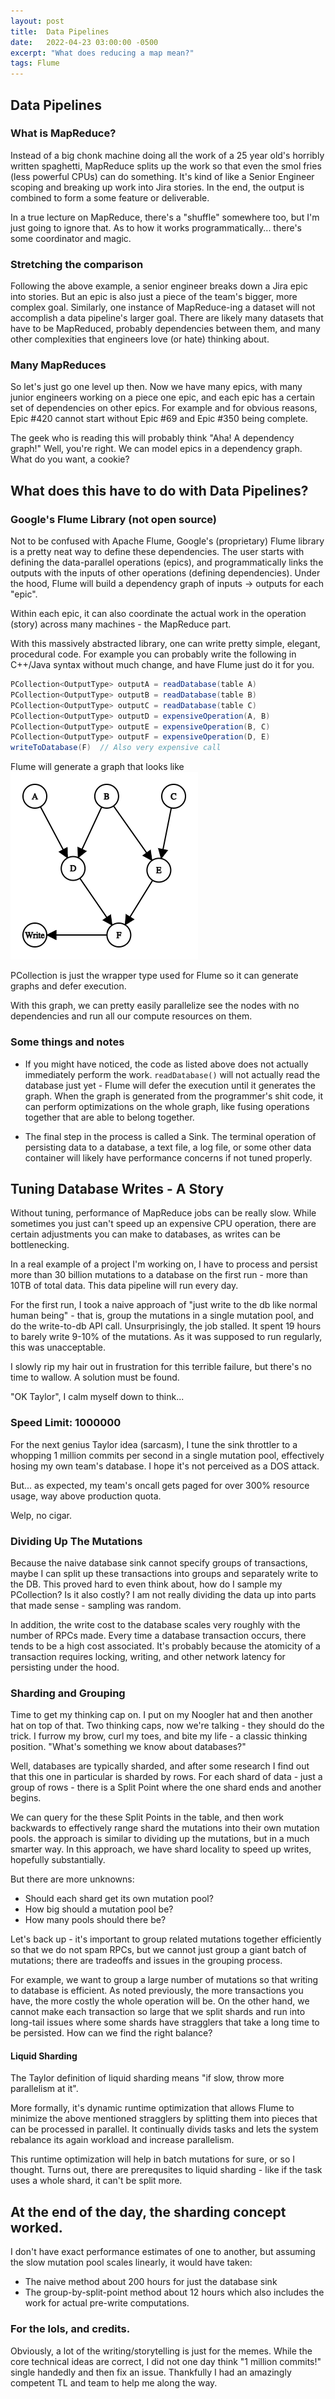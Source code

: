 ```yaml
---
layout: post
title:  Data Pipelines
date:   2022-04-23 03:00:00 -0500
excerpt: "What does reducing a map mean?"
tags: Flume
---
```


## Data Pipelines
### What is MapReduce?

Instead of a big chonk machine doing all the work of a 25 year old's horribly written spaghetti, MapReduce splits up the work so that even the smol fries (less powerful CPUs) can do something. It's kind of like a Senior Engineer scoping and breaking up work into Jira stories. In the end, the output is combined to form a some feature or deliverable. 

In a true lecture on MapReduce, there's a "shuffle" somewhere too, but I'm just going to ignore that. As to how it works programmatically... there's some coordinator and magic.

### Stretching the comparison
Following the above example, a senior engineer breaks down a Jira epic into stories. But an epic is also just a piece of the team's bigger, more complex goal. Similarly, one instance of MapReduce-ing a dataset will not accomplish a data pipeline's larger goal. There are likely many datasets that have to be MapReduced, probably dependencies between them, and many other complexities that engineers love (or hate) thinking about.

### Many MapReduces
So let's just go one level up then. Now we have many epics, with many junior engineers working on a piece one epic, and each epic has a certain set of dependencies on other epics. For example and for obvious reasons, Epic #420 cannot start without Epic #69 and Epic #350 being complete. 

The geek who is reading this will probably think "Aha! A dependency graph!" Well, you're right. We can model epics in a dependency graph. What do you want, a cookie?

## What does this have to do with Data Pipelines?

### Google's Flume Library (not open source)
Not to be confused with Apache Flume, Google's (proprietary) Flume library is a pretty neat way to define these dependencies. The user starts with defining the data-parallel operations (epics), and programmatically links the outputs with the inputs of other operations (defining dependencies). Under the hood, Flume will build a dependency graph of inputs -> outputs for each "epic". 

Within each epic, it can also coordinate the actual work in the operation (story) across many machines - the MapReduce part.


With this massively abstracted library, one can write pretty simple, elegant, procedural code. For example you can probably write the following in C++/Java syntax without much change, and have Flume just do it for you.
```Java
PCollection<OutputType> outputA = readDatabase(table A)
PCollection<OutputType> outputB = readDatabase(table B)
PCollection<OutputType> outputC = readDatabase(table C)
PCollection<OutputType> outputD = expensiveOperation(A, B)
PCollection<OutputType> outputE = expensiveOperation(B, C)
PCollection<OutputType> outputF = expensiveOperation(D, E)
writeToDatabase(F)  // Also very expensive call
```

Flume will generate a graph that looks like
![graph](/assets/img/graph.png)

PCollection is just the wrapper type used for Flume so it can generate graphs and defer execution.

With this graph, we can pretty easily parallelize see the nodes with no dependencies and run all our compute resources on them. 

### Some things and notes

* If you might have noticed, the code as listed above does not actually immediately perform the work. `readDatabase()` will not actually read the database just yet - Flume will defer the execution until it generates the graph. When the graph is generated from the programmer's shit code, it can perform optimizations on the whole graph, like fusing operations together that are able to belong together.

* The final step in the process is called a Sink. The terminal operation of persisting data to a database, a text file, a log file, or some other data container will likely have performance concerns if not tuned properly.


## Tuning Database Writes - A Story
Without tuning, performance of MapReduce jobs can be really slow. While sometimes you just can't speed up an expensive CPU operation, there are certain adjustments you can make to databases, as writes can be bottlenecking.

In a real example of a project I'm working on, I have to process and persist more than 30 billion mutations to a database on the first run - more than 10TB of total data. This data pipeline will run every day.

For the first run, I took a naive approach of "just write to the db like normal human being" - that is, group the mutations in a single mutation pool, and do the write-to-db API call. Unsurprisingly, the job stalled. It spent 19 hours to barely write 9-10% of the mutations. As it was supposed to run regularly, this was unacceptable.

I slowly rip my hair out in frustration for this terrible failure, but there's no time to wallow. A solution must be found.

"OK Taylor", I calm myself down to think...

### Speed Limit: 1000000
For the next genius Taylor idea (sarcasm), I tune the sink throttler to a whopping 1 million commits per second in a single mutation pool, effectively hosing my own team's database. I hope it's not perceived as a DOS attack.

But... as expected, my team's oncall gets paged for over 300% resource usage, way above production quota.

Welp, no cigar.

### Dividing Up The Mutations

 Because the naive database sink cannot specify groups of transactions, maybe I can split up these transactions into groups and separately write to the DB. This proved hard to even think about, how do I sample my PCollection? Is it also costly? I am not really dividing the data up into parts that made sense - sampling was random.

In addition, the write cost to the database scales very roughly with the number of RPCs made. Every time a database transaction occurs, there tends to be a high cost associated. It's probably because the atomicity of a transaction requires locking, writing, and other network latency for persisting under the hood.

### Sharding and Grouping

Time to get my thinking cap on. I put on my Noogler hat and then another hat on top of that. Two thinking caps, now we're talking - they should do the trick. I furrow my brow, curl my toes, and bite my life - a classic thinking position. "What's something we know about databases?"

Well, databases are typically sharded, and after some research I find out that this one in particular is sharded by rows. For each shard of data - just a group of rows - there is a Split Point where the one shard ends and another begins.

We can query for the these Split Points in the table, and then work backwards to effectively range shard the mutations into their own mutation pools. the approach is similar to dividing up the mutations, but in a much smarter way. In this approach, we have shard locality to speed up writes, hopefully substantially.

But there are more unknowns: 

* Should each shard get its own mutation pool? 
* How big should a mutation pool be? 
* How many pools should there be?

Let's back up - it's important to group related mutations together efficiently so that we do not spam RPCs, but we cannot just group a giant batch of mutations; there are tradeoffs and issues in the grouping process. 

For example, we want to group a large number of mutations so that writing to database is efficient. As noted previously, the more transactions you have, the more costly the whole operation will be. On the other hand, we cannot make each transaction so large that we split shards and run into long-tail issues where some shards have stragglers that take a long time to be persisted. How can we find the right balance?

#### Liquid Sharding
The Taylor definition of liquid sharding means "if slow, throw more parallelism at it".

More formally, it's dynamic runtime optimization that allows Flume to minimize the above mentioned stragglers by splitting them into pieces that can be processed in parallel. It continually divids tasks and lets the system rebalance its again workload and increase parallelism.

This runtime optimization will help in batch mutations for sure, or so I thought. Turns out, there are prerequsites to liquid sharding - like if the task uses a whole shard, it can't be split more.


## At the end of the day, the sharding concept worked. 
I don't have exact performance estimates of one to another, but assuming the slow mutation pool scales linearly, it would have taken:

* The naive method about 200 hours for just the database sink
* The group-by-split-point method about 12 hours which also includes the work for actual pre-write computations.


### For the lols, and credits.
Obviously, a lot of the writing/storytelling is just for the memes. While the core technical ideas are correct, I did not one day think "1 million commits!" single handedly and then fix an issue. Thankfully I had an amazingly competent TL and team to help me along the way.







